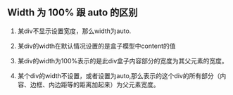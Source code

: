 ## Width 为 100% 跟 auto 的区别

1. 某div不显示设置宽度，那么width为auto.

2. 某div的width在默认情况设置的是盒子模型中content的值

3. 某div的width为100%表示的是此div盒子内容部分的宽度为其父元素的宽度。

4. 某个div的width不设置，或者设置为auto,那么表示的这个div的所有部分（内容、边框、内边距等的距离加起来）为父元素宽度。

